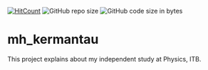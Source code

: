[![HitCount](http://hits.dwyl.com/mheriyanto/mh_kermantau.svg)](http://hits.dwyl.com/mheriyanto/mh_kermantau)
![GitHub repo size](https://img.shields.io/github/repo-size/mheriyanto/mh_kermantau)
![GitHub code size in bytes](https://img.shields.io/github/languages/code-size/mheriyanto/mh_kermantau)

# mh_kermantau
This project explains about my independent study at Physics, ITB.
